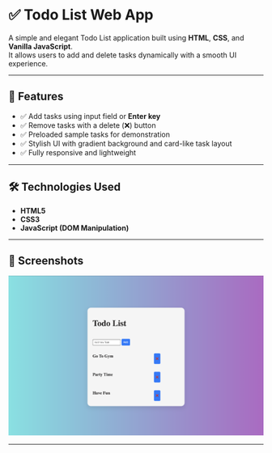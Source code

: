 # ✅ Todo List Web App

A simple and elegant Todo List application built using **HTML**, **CSS**, and **Vanilla JavaScript**.  
It allows users to add and delete tasks dynamically with a smooth UI experience.

---

## 🧠 Features

- ✅ Add tasks using input field or **Enter key**
- ✅ Remove tasks with a delete (❌) button
- ✅ Preloaded sample tasks for demonstration
- ✅ Stylish UI with gradient background and card-like task layout
- ✅ Fully responsive and lightweight

---

## 🛠️ Technologies Used

- **HTML5**
- **CSS3**
- **JavaScript (DOM Manipulation)**

---

## 📸 Screenshots

![VS Code Clone Screenshot](./preview.png)

---